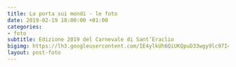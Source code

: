 ```yaml
---
title: La porta sui mondi - le foto
date: 2019-02-19 18:00:00 +01:00
categories:
- foto
subtitle: Edizione 2019 del Carnevale di Sant’Eraclio
bigimg: https://lh3.googleusercontent.com/IE4ylkUh6QiUKQpuD33wgy9lc97I47RNAlrJ71-1F6viWvRpuhf5Qs2dceOtZOIrVZ7_UhyuaATOsV-eKtCXKk1hANlPqgphVq6aEBl3uUvlFv5fiBMjc5NpKd3VuPaDkqTaHYCT-QM=w1920-h1080
layout: post-foto
---
```


<script src="https://cdn.jsdelivr.net/npm/publicalbum@latest/dist/pa-embed-player.min.js" async></script>
<div class="pa-embed-player" style="width:100%; height:480px; display:none;"
  data-link="https://photos.app.goo.gl/UQtYtEQc6CobruTk9"
  data-title="La porta sui mondi - carnevale 2019"
  data-description="27 new photos · Album by Andrea Gentili"
  data-background-color="#000000">
  <img data-src="https://lh3.googleusercontent.com/3ilmGdcjTUre0Nd9WNvchcbXb1wJ4dpSCzZmvtJd_iNTxOVapCAMKeirhJx6wKiH02mOMCUMl9K2AVaZ1PU6eERd_n7YVmt7-L7BEthfVzJOe_OwvPcN6l5btkM_ig8G-7q2_tyxwAg=w1920-h1080" src="" alt="" />
  <img data-src="https://lh3.googleusercontent.com/QyC2QQlgnchHqwu2l93QuPzeqiSvd7j3fzelPk82kTdnJN9HGVHRQtftB5FKshpL3RMF_7AFf6-ZgnMlQknzDzVZcyEcNu-7wuNMZa8lhUEnJteZ_8Qxy_-hJ36N95NGSUKiMo4ILco=w1920-h1080" src="" alt="" />
  <img data-src="https://lh3.googleusercontent.com/d-WxeX1LKgS3Oo1yNplWzUGNBkGNBSXRGyZMGUnrZKW7_2LA_i97PwC6sfN8EC17GCYY8MBOMqhIx-aDruzRbhm8Zy3R7ei6fiA0cs9grU42r9K74OAQKSNBdWZenaARHSBocq-HEu0=w1920-h1080" src="" alt="" />
  <img data-src="https://lh3.googleusercontent.com/9u-HPe_KGqqoC-9SQCWBygNCu8G2o2d2Onc_2tvwbgFAUQL3mho0MaG1lt1pm5la5j6HLTcMPo_eFyAAOp1ro8ModyZeeLKRfCBRqJK8umav7_kjmAM6vwb1WSywzKt2wDWLQUDozsM=w1920-h1080" src="" alt="" />
  <img data-src="https://lh3.googleusercontent.com/GMEGhAQtLFCxI92eEGvDdwX_lLy4JqCdkQXXSd-ospM5WONQqlJV7GvIZra1VRAeNCAP_qvZugfYd3fY8UFFdpVyZ07box2mHYND9DCiyz2AgL-PlD0lORyOTlYYF564Am7rpyDXIVE=w1920-h1080" src="" alt="" />
  <img data-src="https://lh3.googleusercontent.com/0A1_cvnjitxvhRNfNN8VKnijuiXdRb-O0E6f3bkQFFAQPrZRB4t4Um7rGt8rkSfK-Yz_ZtiGuheXsNz4zZ4rIx7-vdp1jQdCcTLmsx9T3HgS8NfpP3qPzJ4YXzGWoj4rgMGgoct6tyc=w1920-h1080" src="" alt="" />
  <img data-src="https://lh3.googleusercontent.com/GBkkvVGAyAhvCLO67rrzVXBiCLYa4f5GMTKNr2OVzgGpI_--LOpLlurvyyOb_aRq4RNL4awboWWQdaeBYXNaP0BSHiwZCwHiLTM09OPtPd7tUTRGMfmQk5N7862qiI-_P3e4EEWjQVE=w1920-h1080" src="" alt="" />
  <img data-src="https://lh3.googleusercontent.com/u7eTmo4Tm2ZJJJl9tZumxDSqZ11MFh6QV-FKhjlcq15gZjNDCa7UeiOwWUtnCu9ydFqjNymjn-aynOVY5vC8ey72-KvGAUm3iqoII3NkxVtFo1DqQ7iMyYztVtFVZL6h_SvoegUwWbc=w1920-h1080" src="" alt="" />
  <img data-src="https://lh3.googleusercontent.com/2UXHHIO1GJuBeHsSIjxek-ZJI688pCSZ8ey9Tpy5zn14kL5JucgR6PZnABtIrvJcIZ8y9aUl7FhJZnuHpdAI8GLXNgvpuSYPPhk9rqN2nJaN7bLb695-M7gu2hact0FQs3XDy2LVyE0=w1920-h1080" src="" alt="" />
  <img data-src="https://lh3.googleusercontent.com/M8bKEMgunoGLBEjZpQTXeS0uLmap2IdUlKoo0ruR1dUXRkOzVSJuqIbMtuTF8domAJR5kDn-MLBykvzjTF5aH-eLhym7De7arFAgJNBLwAXpFokgjwm5XR1BVK6-8fnzXMv7JCaG8bQ=w1920-h1080" src="" alt="" />
  <img data-src="https://lh3.googleusercontent.com/f1-4CF-vUnkM84jUSRCpyQKEfAIxderHR58p7cFSWiUYLxgdX1vpMOt-Lz2dSBLAfdK5M6zUKZLQ19_i3yU7zOQhpIF45DBBrFD_Cheib6MaiVIyRpNEK_da6ef6AEOMHypcIvNaD2M=w1920-h1080" src="" alt="" />
  <img data-src="https://lh3.googleusercontent.com/o1bcmWSDpx5XLVgcLhk4m1-Az85cpAx-Uhi9SuPfRTXOZTVAoKkAl0qSZdbvYlOdNeLebEwJs9hHyZBUYUrhN7tv5ZCiOZ43p9ItgBqCxikr1VwE6lWyPuNyku8W03pNhe0hI02pdis=w1920-h1080" src="" alt="" />
  <img data-src="https://lh3.googleusercontent.com/TDzvmWagvvP_Ym4bGFQPUzOMgvbJ0nzcBUQomcv1gqa5SD5EpbOvvvMuyjaYGGSn_DOrCXzpYknQaQ9otGUb-i2YpzYRulR1YDZdRY4wN9JtgtsnmPZKoCCHE_lOd8pqdveSHG9kDoA=w1920-h1080" src="" alt="" />
  <img data-src="https://lh3.googleusercontent.com/eCRpVmJAlH242HA5_l-CI6rfYpb0uFzRccARIXlFeS52TUCzOiahMEzwYYiEG3iFxmZyGda_fpqzxFFt2YuoxoDmDQ2boK03NvzacHO9yW5jaB8Z8nWuGjh2TwMjwk20nMyPoiUa3_4=w1920-h1080" src="" alt="" />
  <img data-src="https://lh3.googleusercontent.com/HEze0FwXIBk-hDf74xhXJ6qNhVlkpg6D6YLy-VlJZLshFvrE-GU4hQuWZjT_nSkSL6uOzjYqdU6M7mI3wTIQdz5uPin9d9KnASF3RKeogj8--TCvzlQmuDaFADCuOIh3njg5vwYSF9U=w1920-h1080" src="" alt="" />
  <img data-src="https://lh3.googleusercontent.com/h-Pq0QvO4eSgJOmpV8nil5z8DmoQ6udRJwMXhBjRppQZeQChXbuC-beCqPss83UhKuxoBwQ8b6Hh2j_ZUhm58lDvE9M5XLnflJu_zkejzSVNxqTw7RCaBTmWUmRdb4e1dqvqGKQsNg0=w1920-h1080" src="" alt="" />
  <img data-src="https://lh3.googleusercontent.com/MM6Ji1Tsec9-Bo5rnDjLQdf9pUdbM2TDs3b_7o9DbUaQkbMR14NdTBcJS4ZvPOyJOmyWVHirRHgLmO0nLs5Lrp1O5jKyT7kTICq2N_OO0FTm3hkcJwOCwIngIaqDC4SaFT5NtYiZzV0=w1920-h1080" src="" alt="" />
  <img data-src="https://lh3.googleusercontent.com/adhnsH1baoFtLmV4pehcUzDCnh7KxKDM949tqlFlMUjAY40kJ6lXGeG4VRybVoZFOgllVkZ2pkcMuxTzyvVV69OmkARmcnCAjgjDfyKAnHR3cGACY5DMDtQ4ZMqADCI9bRtwcfpR_0M=w1920-h1080" src="" alt="" />
  <img data-src="https://lh3.googleusercontent.com/08GYr9G9qS3ZSzI8r-iF3cy5p3bd3GqyZLHIJXhjtG37QmB8urwpM3mc151rAyTTN7ToBmkZ2ycsiPPCrJxlE1m057GYciYK1cubH8bmtaDNxXiRY3l8jgokV83_zDvQ-3ej6AYqd4Q=w1920-h1080" src="" alt="" />
  <img data-src="https://lh3.googleusercontent.com/T2AsYEHsp8t-kbqCLonlxbnXh8aH_uZ7R9ElyOtFqCUcm0Ykcq7wzsLdVhSSRkLneR040NEUng1xr7lkx_f6MpkEM-W0x0jMBPyzQ6okyzoNFlYlZKkHvNDxtjVRotz13kVdSrvTwpQ=w1920-h1080" src="" alt="" />
  <img data-src="https://lh3.googleusercontent.com/KsvJgQRPQttb2F38UM-2zIEx-gfmCfPCkO8UC9fVL_ocQV_vPMk3Sk0ktGrMZRY6GFGXqsA1PlA6uHex1pGahkVYKbCfq4ypv04D2wKYlUUCrbeoyGAOinKPNyd_AwwLnEQGYEqshMo=w1920-h1080" src="" alt="" />
  <img data-src="https://lh3.googleusercontent.com/lYM7eB0HoMj_ALLyDGCCWKbaiBO-S0ZVAEh3lk_FAsyEA5-vJdASbFYa8UozsjacZZ8nMPD01osBfVvbdPQgod8y961DEaXowRFEsE7teFSCx_506Io2qmTsLxSPobHS-0FkBGxC0hQ=w1920-h1080" src="" alt="" />
  <img data-src="https://lh3.googleusercontent.com/uDGFG3B4LMSUcd20X5bmW8wSqoJ88hgXcoarpmgU568rEMS36-UayDda-GT7cUoqAFmVWDK-xZs4aXJeYKW0STRf4ygigaix3ZVK88Aza09m32tqKZxt7x71DaLItVv_ykluejDNivo=w1920-h1080" src="" alt="" />
  <img data-src="https://lh3.googleusercontent.com/gzi_9gST7gsS8ZaiVVW3qSP3oHiFIeq71_Ez2n8XyWix_EzU9Uewa5025umruHiWgsGSVcusr0u8yrYKBe2f47lZwEgwgtmZcd2zDHkubPG0gtH6N722X2Rma7CAPcoW195t1Ap0WOs=w1920-h1080" src="" alt="" />
  <img data-src="https://lh3.googleusercontent.com/IE4ylkUh6QiUKQpuD33wgy9lc97I47RNAlrJ71-1F6viWvRpuhf5Qs2dceOtZOIrVZ7_UhyuaATOsV-eKtCXKk1hANlPqgphVq6aEBl3uUvlFv5fiBMjc5NpKd3VuPaDkqTaHYCT-QM=w1920-h1080" src="" alt="" />
  <img data-src="https://lh3.googleusercontent.com/LloldxCuOz4Cc2q2xDGBEBxvQ6rsRzpfcG_M7Y4l-2CUFIUB1tOUQz1AZA1km8st7NmHUx5ZLbyYeC3NQmuriADY9OTMxhtThchoStZ53fDJ1Nqshj8bXuRqcD5eLU5pzWiJ5yH_q1c=w1920-h1080" src="" alt="" />
  <img data-src="https://lh3.googleusercontent.com/DgS1-95qA73rd8xVuuiqagHlLIybSiWrknv7_a6DBYXThrPIvvpCY6qGqHRmAAtK5B-SDmd15rU0eW1OK5qOWglHVKo_lQxQEhKDVsGLWmhmgubcs_56iKoSLmvWejPfQlCnYFFD8so=w1920-h1080" src="" alt="" />
</div>

